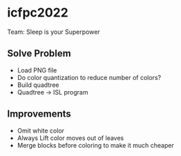 # icfpc2022

Team: Sleep is your Superpower

## Solve Problem

- Load PNG file
- Do color quantization to reduce number of colors?
- Build quadtree
- Quadtree -> ISL program

## Improvements

- Omit white color
- Always Lift color moves out of leaves
- Merge blocks before coloring to make it much cheaper

